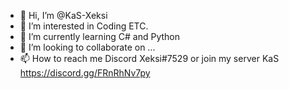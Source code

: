 - 👋 Hi, I’m @KaS-Xeksi
- 👀 I’m interested in Coding ETC.
- 🌱 I’m currently learning C# and Python
- 💞️ I’m looking to collaborate on ...
- 📫 How to reach me Discord Xeksi#7529 or join my server KaS https://discord.gg/FRnRhNv7py

<!---
KaS-Xeksi/KaS-Xeksi is a ✨ special ✨ repository because its `README.md` (this file) appears on your GitHub profile.
You can click the Preview link to take a look at your changes.
--->
